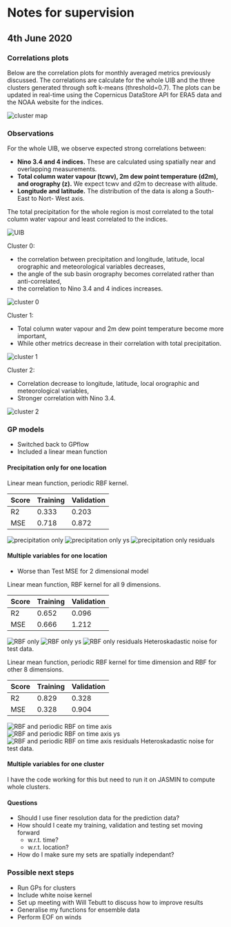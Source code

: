 # Notes for supervision

## 4th June 2020

### Correlations plots

Below are the correlation plots for monthly averaged metrics previously discussed. The correlations are calculate for the whole UIB and the three clusters generated through soft k-means (threshold=0.7). The plots can be updated in real-time using the Copernicus DataStore API for ERA5 data and the NOAA website for the indices.

![cluster map](https://dl.dropboxusercontent.com/s/g73pq99q4w9rw5z/Screenshot%202020-06-01%20at%2023.17.34.png?dl=0)

### Observations

For the whole UIB, we observe expected strong correlations between:

* __Nino 3.4 and 4 indices.__ These are calculated using spatially near and overlapping measurements.
* __Total column water vapour (tcwv), 2m dew point temperature (d2m), and orography (z).__ We expect tcwv and d2m to decrease with alitude.
* __Longitude and latitude.__ The distribution of the data is along a South-East to Nort- West axis.

The total precipitation for the whole region is most correlated to the total column water vapour and least correlated to the indices.

![UIB](https://dl.dropboxusercontent.com/s/2plz0hyedfl345x/Screenshot%202020-05-29%20at%2017.12.54.png?dl=0)

Cluster 0:

* the correlation between precipitation and longitude, latitude, local orographic and meteorological variables decreases,
* the angle of the sub basin orography becomes correlated rather than anti-correlated,
* the correlation to Nino 3.4 and 4 indices increases.

![cluster 0](https://dl.dropboxusercontent.com/s/a3dxtxkf3q0qvty/Screenshot%202020-05-29%20at%2017.13.04.png?dl=0)

Cluster 1:

* Total column water vapour and 2m dew point temperature become more important,
* While other metrics decrease in their correlation with total precipitation.

![cluster 1](https://dl.dropboxusercontent.com/s/az6v41ipjom3vzn/Screenshot%202020-05-29%20at%2017.13.39.png?dl=0)

Cluster 2:

* Correlation decrease to longitude, latitude, local orographic and meteorological variables,
* Stronger correlation with Nino 3.4.

![cluster 2](https://dl.dropboxusercontent.com/s/sjiwmtl1fj714ig/Screenshot%202020-05-29%20at%2017.13.51.png?dl=0)

### GP models

* Switched back to GPflow
* Included a linear mean function

#### Precipitation only for one location

Linear mean function, periodic RBF kernel.

| Score | Training | Validation |
| ----- | ---------| ---------- |
| R2    | 0.333    | 0.203      |
| MSE   | 0.718    | 0.872      |

![precipitation only](https://dl.dropboxusercontent.com/s/vjv7ht6w3yf6cr2/Screenshot%202020-05-31%20at%2019.07.32.png?dl=0)
![precipitation only ys](https://dl.dropboxusercontent.com/s/gzhol52i85k8l75/Screenshot%202020-06-04%20at%2001.27.45.png?dl=0)
![precipitation only residuals](https://dl.dropboxusercontent.com/s/vhv851poxh2i0cg/Screenshot%202020-06-04%20at%2001.30.56.png?dl=0)

#### Multiple variables for one location

* Worse than Test MSE for 2 dimensional model

Linear mean function, RBF kernel for all 9 dimensions.

| Score | Training | Validation |
| ----- | ---------| ---------- |
| R2    | 0.652    | 0.096      |
| MSE  | 0.666    | 1.212      |

![RBF only](https://dl.dropboxusercontent.com/s/i6geypj4e5lmiln/Screenshot%202020-06-01%20at%2021.43.25.png?dl=0)
![RBF only ys](https://dl.dropboxusercontent.com/s//ov5gnvlp62w1gn3/Screenshot%202020-06-04%20at%2001.33.28.png?dl=0)
![RBF only residuals](https://dl.dropboxusercontent.com/s/enrmf7m0cn8te81/Screenshot%202020-06-04%20at%2001.34.14.png?dl=0)
Heteroskadastic noise for test data.

Linear mean function, periodic RBF kernel for time dimension and RBF for other 8 dimensions.

| Score | Training | Validation |
| ----- | ---------| ---------- |
| R2    | 0.829    | 0.328      |
| MSE  | 0.328    | 0.904      |

![RBF and periodic RBF on time axis](https://dl.dropboxusercontent.com/s/ohayaq75i48kam4/Screenshot%202020-06-01%20at%2022.34.32.png?dl=0)
![RBF and periodic RBF on time axis ys](https://dl.dropboxusercontent.com/s/id4cb01h578v7ft/Screenshot%202020-06-04%20at%2001.38.45.png?dl=0)
![RBF and periodic RBF on time axis residuals](https://dl.dropboxusercontent.com/s/hze2b7h8mwto4ou/Screenshot%202020-06-04%20at%2001.37.20.png?dl=0)
Heteroskadastic noise for test data.

#### Multiple variables for one cluster

I have the code working for this but need to run it on JASMIN to compute whole clusters.

#### Questions

* Should I use finer resolution data for the prediction data?
* How should I ceate my training, validation and testing set moving forward
  * w.r.t. time?
  * w.r.t. location?
* How do I make sure my sets are spatially independant?

### Possible next steps

* Run GPs for clusters
* Include white noise kernel
* Set up meeting with Will Tebutt to discuss how to improve results
* Generalise my functions for ensemble data
* Perform EOF on winds
